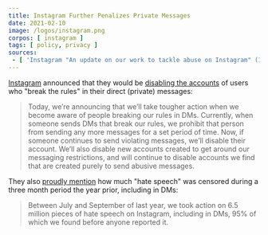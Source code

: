 ```yaml
---
title: Instagram Further Penalizes Private Messages
date: 2021-02-10
image: /logos/instagram.png
corpos: [ instagram ]
tags: [ policy, privacy ]
sources:
 - [ 'Instagram "An update on our work to tackle abuse on Instagram" (10 Feb 2021)', 'archive.is/l7jJ6' ]
---
```


[Instagram](/instagram/) announced that they would be [disabling the
accounts](https://archive.is/l7jJ6#selection-421.0-421.510) of users who "break
the rules" in their direct (private) messages:

> Today, we’re announcing that we’ll take tougher action when we become aware
> of people breaking our rules in DMs. Currently, when someone sends DMs that
> break our rules, we prohibit that person from sending any more messages for a
> set period of time. Now, if someone continues to send violating messages,
> we’ll disable their account. We’ll also disable new accounts created to get
> around our messaging restrictions, and will continue to disable accounts we
> find that are created purely to send abusive messages.

They also [proudly mention](https://archive.is/l7jJ6#selection-405.386-411.147)
how much "hate speech" was censored during a three month period the year prior,
including in DMs:

> Between July and September of last year, we took action on 6.5 million pieces
> of hate speech on Instagram, including in DMs, 95% of which we found before
> anyone reported it.
